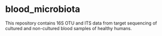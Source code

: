 # blood_microbiota
This repository contains 16S OTU and ITS data from target sequencing of cultured and non-cultured blood samples of healthy humans. 
